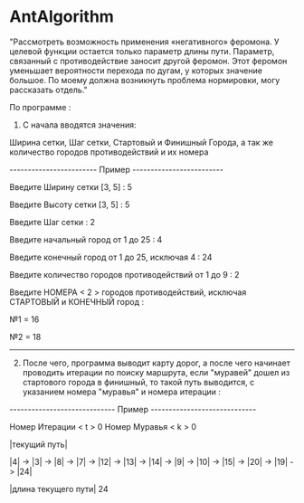 # AntAlgorithm

"Рассмотреть возможность применения «негативного» феромона. У целевой
функции остается только параметр длины пути. Параметр, связанный с
противодействие заносит другой феромон. Этот феромон уменьшает
вероятности перехода по дугам, у которых значение большое. По моему должна
возникнуть проблема нормировки, могу рассказать отдель."

По программе :

1) С начала вводятся значения:
   
Ширина сетки, Шаг сетки, Стартовый и Финишный Города, а так же количество городов противодействий и их номера

------------------------ Пример -------------------------

Введите Ширину сетки [3, 5] : 5

Введите Высоту сетки [3, 5] : 5

Введите Шаг сетки : 2

Введите начальный город от 1 до 25 : 4

Введите конечный город от 1 до 25, исключая 4 : 24

Введите количество городов противодействий от 1 до 9 : 2

Введите НОМЕРА < 2 > городов противодействий, исключая СТАРТОВЫЙ и КОНЕЧНЫЙ город :


№1 = 16

№2 = 18

----------------------------------------------------------

2) После чего, программа выводит карту дорог, а после чего начинает проводить итерации по поиску маршрута,
если "муравей" дошел из стартового города в финишный, то такой путь выводится, с указанием номера
"муравья" и номера итерации :

----------------------------- Пример -----------------------------

Номер Итерации < t > 0 Номер Муравья < k > 0

|текущий путь|

|4| -> |3| -> |8| -> |7| -> |12| -> |13| -> |14| -> |9| -> |10| -> |15| -> |20| -> |19| -> |24|

|длина текущего пути| 24
